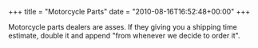+++
title = "Motorcycle Parts"
date = "2010-08-16T16:52:48+00:00"
+++

Motorcycle parts dealers are asses.  If they giving you a shipping time estimate, double it and append "from whenever we decide to order it".
			